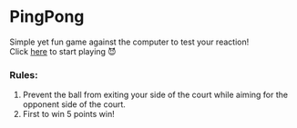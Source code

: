 # PingPong
 Simple yet fun game against the computer to test your reaction!<br>
 Click [here](https://xinyee20.github.io/PingPong/) to start playing 😈 
### Rules:
 1. Prevent the ball from exiting your side of the court while aiming for the opponent side of the court.
 2. First to win 5 points win!

